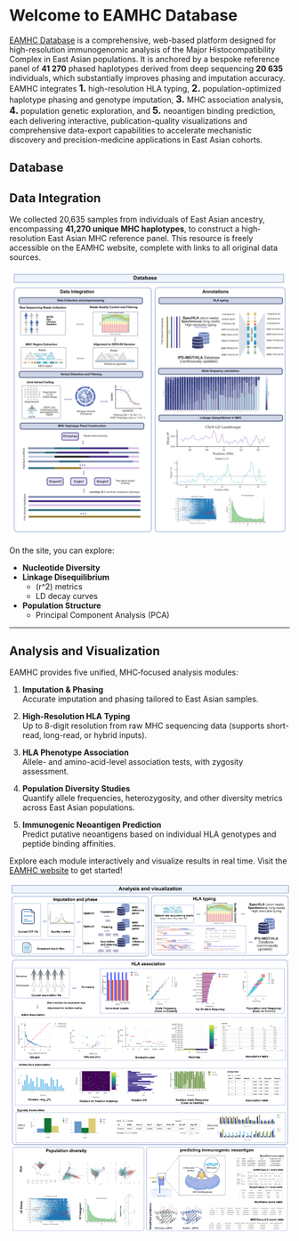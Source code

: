 # Welcome to EAMHC Database


[EAMHC Database](https://eamhc.deepomics.org/)  is a comprehensive, web-based platform designed for high-resolution immunogenomic analysis of the Major Histocompatibility Complex in East Asian populations. It is anchored by a bespoke reference panel of **41 270** phased haplotypes derived from deep sequencing **20 635** individuals, which substantially improves phasing and imputation accuracy. EAMHC integrates <span style="font-size:1.2em; font-weight:bold">1.</span> high-resolution HLA typing, <span style="font-size:1.2em; font-weight:bold">2.</span> population-optimized haplotype phasing and genotype imputation, <span style="font-size:1.2em; font-weight:bold">3.</span> MHC association analysis, <span style="font-size:1.2em; font-weight:bold">4.</span> population genetic exploration, and <span style="font-size:1.2em; font-weight:bold">5.</span> neoantigen binding prediction, each delivering interactive, publication-quality visualizations and comprehensive data-export capabilities to accelerate mechanistic discovery and precision-medicine applications in East Asian cohorts.

## Database

## Data Integration

We collected 20,635 samples from individuals of East Asian ancestry, encompassing **41,270 unique MHC haplotypes**, to construct a high‐resolution East Asian MHC reference panel. This resource is freely accessible on the EAMHC website, complete with links to all original data sources.  

![image](figs/overview.png)

On the site, you can explore:
- **Nucleotide Diversity**
- **Linkage Disequilibrium**
  - \(r^2\) metrics
  - LD decay curves
- **Population Structure**
  - Principal Component Analysis (PCA)

---

## Analysis and Visualization

EAMHC provides five unified, MHC‐focused analysis modules:

1. **Imputation & Phasing**  
   Accurate imputation and phasing tailored to East Asian samples.

2. **High-Resolution HLA Typing**  
   Up to 8-digit resolution from raw MHC sequencing data (supports short-read, long-read, or hybrid inputs).

3. **HLA Phenotype Association**  
   Allele- and amino-acid-level association tests, with zygosity assessment.

4. **Population Diversity Studies**  
   Quantify allele frequencies, heterozygosity, and other diversity metrics across East Asian populations.

5. **Immunogenic Neoantigen Prediction**  
   Predict putative neoantigens based on individual HLA genotypes and peptide binding affinities.

Explore each module interactively and visualize results in real time. Visit the [EAMHC website](#) to get started!


![image](figs/analysis_viz.png)

